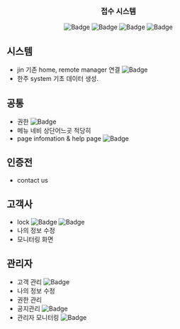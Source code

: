 <p align="center">
  <a href="" rel="noopener"></a>
</p>
<h3 align="center">접수 시스템</h3>

<div align="center">

![Badge](https://img.shields.io/badge/처리할꺼면-red)
![Badge](https://img.shields.io/badge/이관요청-333)
![Badge](https://img.shields.io/badge/완료및검토요청-blue)
![Badge](https://img.shields.io/badge/완료-skyblue)

</div>

## 시스템
- jin 기존 home, remote manager 연결 ![Badge](https://img.shields.io/badge/강-red)
- 한주 system 기초 데이터 생성.

## 공통

- 권한 ![Badge](https://img.shields.io/badge/quri-red)
- 메뉴 네비 상단어느곳 적당히
- page infomation & help page ![Badge](https://img.shields.io/badge/강-red)

## 인증전

- contact us

## 고객사

- lock ![Badge](https://img.shields.io/badge/uspuni-red) ![Badge](https://img.shields.io/badge/quri-skyblue)
- 나의 정보 수정
- 모니터링 화면

## 관리자

- 고객 관리 ![Badge](https://img.shields.io/badge/frogtok-red)
- 나의 정보 수정
- 권한 관리
- 공지관리 ![Badge](https://img.shields.io/badge/SuJiMOON-red)
- 관리자 모니터링 ![Badge](https://img.shields.io/badge/quri-red)
